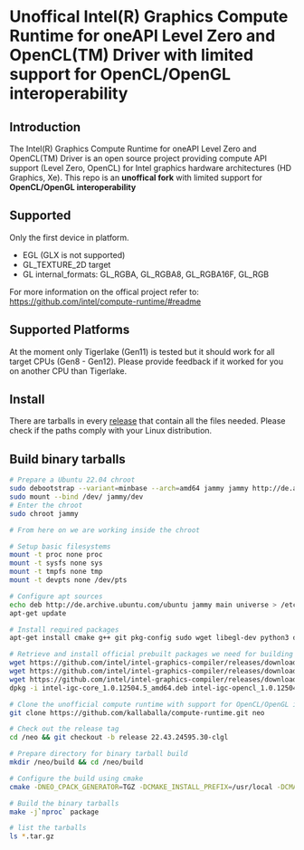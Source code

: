 <!---

Copyright (C) 2018-2021 Intel Corporation

SPDX-License-Identifier: MIT

-->

# Unoffical Intel(R) Graphics Compute Runtime for oneAPI Level Zero and OpenCL(TM) Driver with limited support for OpenCL/OpenGL interoperability

## Introduction

The Intel(R) Graphics Compute Runtime for oneAPI Level Zero and OpenCL(TM) Driver
is an open source project providing compute API support (Level Zero, OpenCL)
for Intel graphics hardware architectures (HD Graphics, Xe). This repo is an **unoffical fork** with limited support for **OpenCL/OpenGL interoperability**

## Supported

Only the first device in platform.
* EGL (GLX is not supported)
* GL_TEXTURE_2D target
* GL internal_formats: GL_RGBA, GL_RGBA8, GL_RGBA16F, GL_RGB

For more information on the offical project refer to: https://github.com/intel/compute-runtime/#readme

## Supported Platforms

At the moment only Tigerlake (Gen11) is tested but it should work for all target CPUs (Gen8 - Gen12). Please provide feedback if it worked for you on another CPU than Tigerlake.

## Install
There are tarballs in every [release](https://github.com/kallaballa/compute-runtime/releases/) that contain all the files needed. Please check if the paths comply with your Linux distribution.

## Build binary tarballs

```bash
# Prepare a Ubuntu 22.04 chroot
sudo debootstrap --variant=minbase --arch=amd64 jammy jammy http://de.archive.ubuntu.com/ubuntu
sudo mount --bind /dev/ jammy/dev
# Enter the chroot
sudo chroot jammy

# From here on we are working inside the chroot

# Setup basic filesystems
mount -t proc none proc
mount -t sysfs none sys
mount -t tmpfs none tmp
mount -t devpts none /dev/pts

# Configure apt sources
echo deb http://de.archive.ubuntu.com/ubuntu jammy main universe > /etc/apt/sources.list
apt-get update

# Install required packages
apt-get install cmake g++ git pkg-config sudo wget libegl-dev python3 devscripts libigdgmm-dev debhelper ninja-build libva-dev

# Retrieve and install official prebuilt packages we need for building
wget https://github.com/intel/intel-graphics-compiler/releases/download/igc-1.0.12504.5/intel-igc-core_1.0.12504.5_amd64.deb
wget https://github.com/intel/intel-graphics-compiler/releases/download/igc-1.0.12504.5/intel-igc-opencl_1.0.12504.5_amd64.deb
wget https://github.com/intel/intel-graphics-compiler/releases/download/igc-1.0.12504.5/intel-igc-opencl-devel_1.0.12504.5_amd64.deb
dpkg -i intel-igc-core_1.0.12504.5_amd64.deb intel-igc-opencl_1.0.12504.5_amd64.deb intel-igc-opencl-devel_1.0.12504.5_amd64.deb

# Clone the unofficial compute runtime with support for OpenCL/OpenGL interop
git clone https://github.com/kallaballa/compute-runtime.git neo

# Check out the release tag
cd /neo && git checkout -b release 22.43.24595.30-clgl

# Prepare directory for binary tarball build
mkdir /neo/build && cd /neo/build

# Configure the build using cmake
cmake -DNEO_CPACK_GENERATOR=TGZ -DCMAKE_INSTALL_PREFIX=/usr/local -DCMAKE_INSTALL_SYSCONFDIR=/etc -DCMAKE_INSTALL_LOCALSTATEDIR=/var -DCMAKE_EXPORT_NO_PACKAGE_REGISTRY=ON -DCMAKE_FIND_USE_PACKAGE_REGISTRY=OFF -DCMAKE_FIND_PACKAGE_NO_PACKAGE_REGISTRY=ON -DCMAKE_INSTALL_RUNSTATEDIR=/run -DCMAKE_VERBOSE_MAKEFILE=ON -DCMAKE_INSTALL_LIBDIR=lib64 -DCMAKE_BUILD_TYPE=Release -DNEO_OCL_VERSION_MAJOR=22 -DNEO_OCL_VERSION_MINOR=43 -DNEO_VERSION_BUILD=24595.30 -DDO_NOT_RUN_AUB_TESTS=FALSE -DNEO_SKIP_UNIT_TESTS=1 -DNEO_ENABLE_i915_PRELIM_DETECTION=TRUE -DNEO_DISABLE_BUILTINS_COMPILATION=FALSE -DRELEASE_WITH_REGKEYS=FALSE -DIGDRCL_FORCE_USE_LIBVA=FALSE -DNEO_SKIP_OCL_UNIT_TESTS=1 -DDISABLE_WDDM_LINUX=1 -DBUILD_WITH_L0=1 -DNEO_DISABLE_LD_GOLD=1 -Wno-dev -DCOMPILE_BUILT_INS=OFF ..

# Build the binary tarballs
make -j`nproc` package

# list the tarballs
ls *.tar.gz
```
